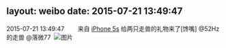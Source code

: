 layout: weibo
date: 2015-07-21 13:49:47
---
<meta name="referrer" content="no-referrer" />

2015-07-21 13:49:47  &nbsp;&nbsp;&nbsp;&nbsp;&nbsp;&nbsp; 来自 <a href="sinaweibo://customweibosource" rel="nofollow">iPhone 5s</a>
给两只走兽的礼物来了[馋嘴] @52Hz的走兽 @落微77 ​​​
![图片](https://ww2.sinaimg.cn/large/6d2a6003jw1euackutggij20xc18g13d.jpg)
